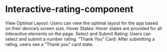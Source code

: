 # Interactive-rating-component
View Optimal Layout: Users can view the optimal layout for the app based on their device’s screen size. Hover States: Hover states are provided for all interactive elements on the page. Select and Submit Rating: Users can select and submit a number rating. “Thank You” Card: After submitting a rating, users see a “Thank you” card state.
